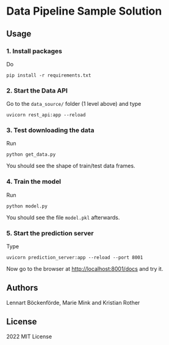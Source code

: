 
# Data Pipeline Sample Solution

## Usage

### 1. Install packages

Do

    pip install -r requirements.txt

### 2. Start the Data API

Go to the `data_source/` folder (1 level above) and type

    uvicorn rest_api:app --reload

### 3. Test downloading the data

Run

    python get_data.py

You should see the shape of train/test data frames.

### 4. Train the model

Run 

    python model.py

You should see the file `model.pkl` afterwards.

### 5. Start the prediction server

Type
 
    uvicorn prediction_server:app --reload --port 8001

Now go to the browser at [http://localhost:8001/docs](http://localhost:8001/docs) and try it.

## Authors

Lennart Böckenförde, Marie Mink and Kristian Rother

## License

2022 MIT License

